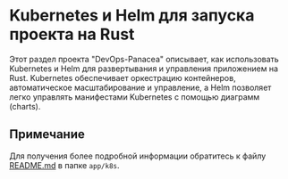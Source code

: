  # Kubernetes и Helm для запуска проекта на Rust

Этот раздел проекта "DevOps-Panacea" описывает, как использовать Kubernetes и Helm для развертывания и управления приложением на Rust. Kubernetes обеспечивает оркестрацию контейнеров, автоматическое масштабирование и управление, а Helm позволяет легко управлять манифестами Kubernetes с помощью диаграмм (charts).

## Примечание
Для получения более подробной информации обратитесь к файлу [README.md](https://github.com/reader2k24/DevOps-Panacea/blob/main/app/k8s/README.md) в папке `app/k8s`.